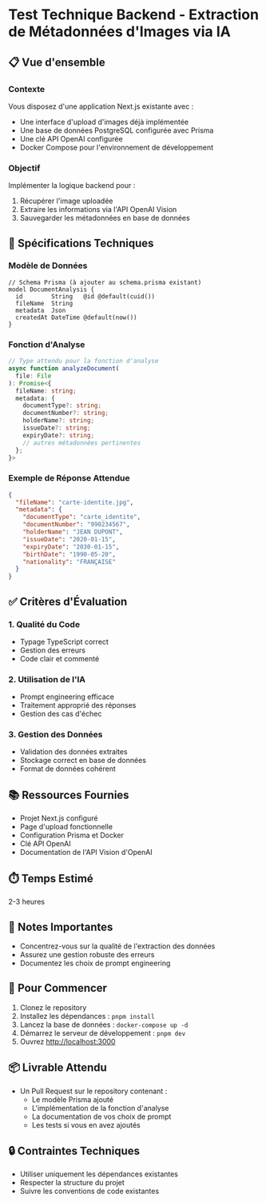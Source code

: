 
# Test Technique Backend - Extraction de Métadonnées d'Images via IA

## 📋 Vue d'ensemble

### Contexte
Vous disposez d'une application Next.js existante avec :
- Une interface d'upload d'images déjà implémentée
- Une base de données PostgreSQL configurée avec Prisma
- Une clé API OpenAI configurée
- Docker Compose pour l'environnement de développement

### Objectif
Implémenter la logique backend pour :
1. Récupérer l'image uploadée
2. Extraire les informations via l'API OpenAI Vision
3. Sauvegarder les métadonnées en base de données

## 🔧 Spécifications Techniques

### Modèle de Données
```prisma
// Schema Prisma (à ajouter au schema.prisma existant)
model DocumentAnalysis {
  id        String   @id @default(cuid())
  fileName  String
  metadata  Json
  createdAt DateTime @default(now())
}
```

### Fonction d'Analyse
```typescript
// Type attendu pour la fonction d'analyse
async function analyzeDocument(
  file: File
): Promise<{
  fileName: string;
  metadata: {
    documentType?: string;
    documentNumber?: string;
    holderName?: string;
    issueDate?: string;
    expiryDate?: string;
    // autres métadonnées pertinentes
  };
}>
```

### Exemple de Réponse Attendue
```json
{
  "fileName": "carte-identite.jpg",
  "metadata": {
    "documentType": "carte_identite",
    "documentNumber": "990234567",
    "holderName": "JEAN DUPONT",
    "issueDate": "2020-01-15",
    "expiryDate": "2030-01-15",
    "birthDate": "1990-05-20",
    "nationality": "FRANÇAISE"
  }
}
```

## ✅ Critères d'Évaluation

### 1. Qualité du Code
- Typage TypeScript correct
- Gestion des erreurs
- Code clair et commenté

### 2. Utilisation de l'IA
- Prompt engineering efficace
- Traitement approprié des réponses
- Gestion des cas d'échec

### 3. Gestion des Données
- Validation des données extraites
- Stockage correct en base de données
- Format de données cohérent

## 📚 Ressources Fournies
- Projet Next.js configuré
- Page d'upload fonctionnelle
- Configuration Prisma et Docker
- Clé API OpenAI
- Documentation de l'API Vision d'OpenAI

## ⏱️ Temps Estimé
2-3 heures

## 📝 Notes Importantes
- Concentrez-vous sur la qualité de l'extraction des données
- Assurez une gestion robuste des erreurs
- Documentez les choix de prompt engineering

## 🚀 Pour Commencer

1. Clonez le repository
2. Installez les dépendances : `pnpm install`
3. Lancez la base de données : `docker-compose up -d`
4. Démarrez le serveur de développement : `pnpm dev`
5. Ouvrez [http://localhost:3000](http://localhost:3000)

## 📦 Livrable Attendu

- Un Pull Request sur le repository contenant :
    - Le modèle Prisma ajouté
    - L'implémentation de la fonction d'analyse
    - La documentation de vos choix de prompt
    - Les tests si vous en avez ajoutés

## 🔒 Contraintes Techniques
- Utiliser uniquement les dépendances existantes
- Respecter la structure du projet
- Suivre les conventions de code existantes